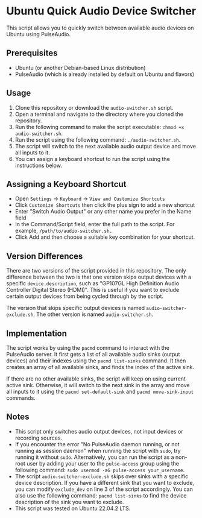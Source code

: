 # Ubuntu Quick Audio Device Switcher

This script allows you to quickly switch between available audio devices on Ubuntu using PulseAudio.

## Prerequisites

- Ubuntu (or another Debian-based Linux distribution)
- PulseAudio (which is already installed by default on Ubuntu and flavors)

## Usage

1. Clone this repository or download the `audio-switcher.sh` script.
2. Open a terminal and navigate to the directory where you cloned the repository.
3. Run the following command to make the script executable: `chmod +x audio-switcher.sh`.
3. Run the script using the following command: `./audio-switcher.sh`.
4. The script will switch to the next available audio output device and move all inputs to it.
4. You can assign a keyboard shortcut to run the script using the instructions below.

## Assigning a Keyboard Shortcut

- Open `Settings` -> `Keyboard` ->  `View and Customize Shortcuts`
- Click `Customize Shortcuts` then click the plus sign to add a new shortcut
- Enter "Switch Audio Output" or any other name you prefer in the Name field
- In the Command/Script field, enter the full path to the script. For example, `/path/to/audio-switcher.sh.`
- Click Add and then choose a suitable key combination for your shortcut.

## Version Differences

There are two versions of the script provided in this repository. The only difference between the two is that one version skips output devices with a specific `device.description`, such as "GP107GL High Definition Audio Controller Digital Stereo (HDMI)". This is useful if you want to exclude certain output devices from being cycled through by the script.

The version that skips specific output devices is named `audio-switcher-exclude.sh`. The other version is named `audio-switcher.sh`.

## Implementation
The script works by using the `pacmd` command to interact with the PulseAudio server. It first gets a list of all available audio sinks (output devices) and their indexes using the `pacmd list-sinks` command. It then creates an array of all available sinks, and finds the index of the active sink.

If there are no other available sinks, the script will keep on using current active sink. Otherwise, it will switch to the next sink in the array and move all inputs to it using the `pacmd set-default-sink` and `pacmd move-sink-input` commands.

## Notes

- This script only switches audio output devices, not input devices or recording sources.
- If you encounter the error "No PulseAudio daemon running, or not running as session daemon" when running the script with `sudo`, try running it without `sudo`. Alternatively, you can run the script as a non-root user by adding your user to the `pulse-access` group using the following command: `sudo usermod -aG pulse-access your_username`.
- The script `audio-switcher-exclude.sh` skips over sinks with a specific device description. If you have a different sink that you want to exclude, you can modify `exclude_dev` on line 3 of the script accordingly. You can also use the following command: `pacmd list-sinks` to find the device description of the sink you want to exclude.
- This script was tested on Ubuntu 22.04.2 LTS.